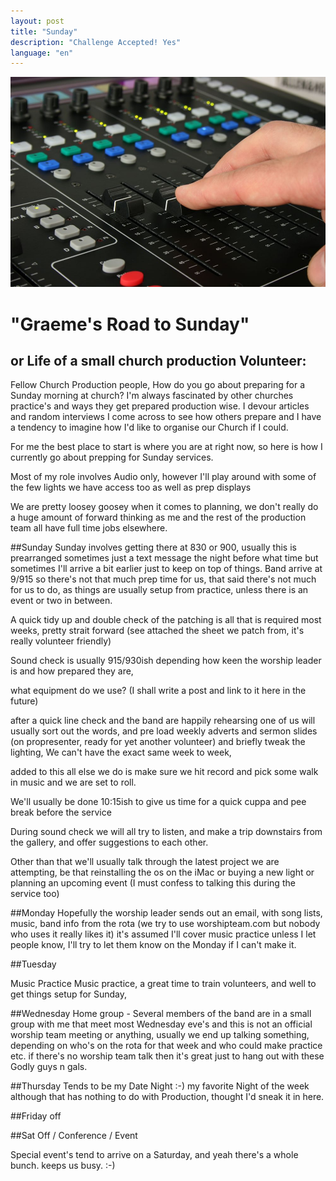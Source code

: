 ```yaml
---
layout: post
title: "Sunday"
description: "Challenge Accepted! Yes"
language: "en"
---
```


![Cover](/assets/img/posts/production.jpg)

# "Graeme's Road to Sunday"

## or Life of a small church production Volunteer: 

Fellow Church Production people, How do you go about preparing for a Sunday morning at church? I'm always fascinated by other churches practice's and ways they get prepared production wise.
I devour articles and random interviews I come across to see how others prepare and I have a tendency to imagine how I'd like to organise our Church if I could.

<!-- more -->

For me the best place to start is where you are at right now, so here is how I currently go about prepping for Sunday services.

Most of my role involves Audio only, however I'll play around with some of the few lights we have access too as well as prep displays

We are pretty loosey goosey when it comes to planning, we don't really do a huge amount of forward thinking as me and the rest of the production team all have full time jobs elsewhere.

##Sunday
Sunday involves getting there at 830 or 900, usually this is prearranged sometimes just a text message the night before what time but sometimes I'll arrive a bit earlier just to keep on top of things.
Band arrive at 9/915 so there's not that much prep time for us, that said there's not much for us to do, as things are usually setup from practice, unless there is an event or two in between.

A quick tidy up and double check of the patching is all that is required most weeks, pretty strait forward
(see attached the sheet we patch from, it's really volunteer friendly)

Sound check is usually 915/930ish depending how keen the worship leader is and how prepared they are,

what equipment do we use? (I shall write a post and link to it here in the future)

after a quick line check and the band are happily rehearsing one of us will usually sort out the words, and pre load weekly adverts and sermon slides (on propresenter, ready for yet another volunteer) and briefly tweak the lighting, We can't have the exact same week to week,

added to this all else we do is make sure we hit record and pick some walk in music and we are set to roll.

We'll usually be done 10:15ish to give us time for a quick cuppa and pee break before the service

During sound check we will all try to listen, and make a trip downstairs from the gallery, and offer suggestions to each other.

Other than that we'll usually talk through the latest project we are attempting, be that reinstalling the os on the iMac or buying a new light or planning an upcoming event (I must confess to talking this during the service too)

##Monday
Hopefully the worship leader sends out an email, with song lists, music, band info from the rota (we try to use worshipteam.com but nobody who uses it really likes it) it's assumed I'll cover music practice unless I let people know, I'll try to let them know on the Monday if I can't make it.

##Tuesday

Music Practice
Music practice, a great time to train volunteers, and well to get things setup for Sunday,

##Wednesday
Home group - Several members of the band are in a small group with me that meet most Wednesday eve's and this is not an official worship team meeting or anything, usually we end up talking something, depending on who's on the rota for that week and who could make practice etc. if there's no worship team talk then it's great just to hang out with these Godly guys n gals.


##Thursday
Tends to be my Date Night :-) my favorite Night of the week although that has nothing to do with Production, thought I'd sneak it in here.

##Friday
off

##Sat
Off / Conference / Event

Special event's tend to arrive on a Saturday, and yeah there's a whole bunch. keeps us busy. :-)

